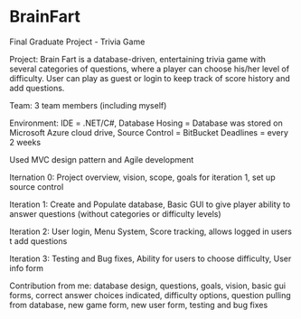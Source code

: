 # BrainFart
Final Graduate Project - Trivia Game

Project: Brain Fart is a database-driven, entertaining trivia game with several categories of questions, where a player can 
choose his/her level of difficulty. User can play as guest or login to keep track of score history and add questions.

Team: 3 team members (including myself)

Environment: IDE = .NET/C#,
Database Hosing = Database was stored on Microsoft Azure cloud drive,
Source Control = BitBucket
Deadlines = every 2 weeks

Used MVC design pattern and Agile development


Iternation 0: Project overview, vision, scope, goals for iteration 1, set up source control

Iteration 1: Create and Populate database, Basic GUI to give player ability to answer questions (without categories or difficulty levels)

Iteration 2: User login, Menu System, Score tracking, allows logged in users t add questions

Iteration 3: Testing and Bug fixes, Ability for users to choose difficulty, User info form

Contribution from me: database design, questions, goals, vision, basic gui forms, correct answer choices indicated, difficulty options, question pulling from database, new game form, new user form, testing and bug fixes
